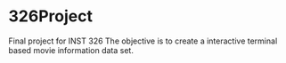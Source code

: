 # 326Project
Final project for INST 326
The objective is to create a interactive terminal based movie information data set. 